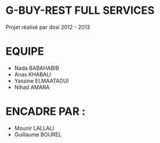 G-BUY-REST FULL SERVICES
========================

Projet réalisé par dosi 2012 - 2013

EQUIPE
======

- Nada BABAHABIB 
- Anas KHABALI 
- Yassine ELMAATAOUI 
- Nihad AMARA 

ENCADRE PAR :
=============

- Mounir LALLALI 
- Guillaume BOUREL   
